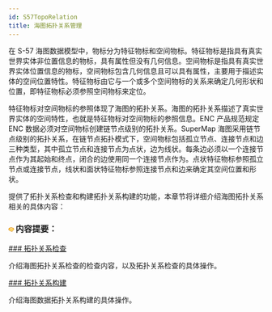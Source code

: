 ```yaml
---
id: S57TopoRelation
title: 海图拓扑关系管理
---
```

在 S-57
海图数据模型中，物标分为特征物标和空间物标。特征物标是指具有真实世界实体非位置信息的物标，具有属性但没有几何信息。空间物标是指具有真实世界实体位置信息的物标，空间物标包含几何信息且可以具有属性，主要用于描述实体的空间位置特性。特征物标由它与一个或多个空间物标的关系来确定几何形状和位置，即特征物标必须参照空间物标来定位。

特征物标对空间物标的参照体现了海图的拓扑关系。海图的拓扑关系描述了真实世界实体的空间特性，也就是特征物标对空间物标的参照信息。ENC 产品规范规定 ENC
数据必须对空间物标创建链节点级别的拓扑关系。SuperMap
海图采用链节点级别的拓扑关系，在链节点拓扑模式下，空间物标包括孤立节点、连接节点和边三种类型，其中孤立节点和连接节点为点状，边为线状。每条边必须以一个连接节点作为其起始和终点，闭合的边使用同一个连接节点作为。点状特征物标参照孤立节点或连接节点，线状和面状特征物标参照连接节点和边来确定其空间位置和形状。

提供了拓扑关系检查和构建拓扑关系构建的功能，本章节将详细介绍海图拓扑关系相关的具体内容：

### ![](../../../../img/seealso.png)内容提要：

[### 拓扑关系检查](CheckTopoRelation.htm)

介绍海图拓扑关系检查的检查内容，以及拓扑关系检查的具体操作。

[### 拓扑关系构建](BuildTopoRelation.htm)

介绍海图数据拓扑关系构建的具体操作。

